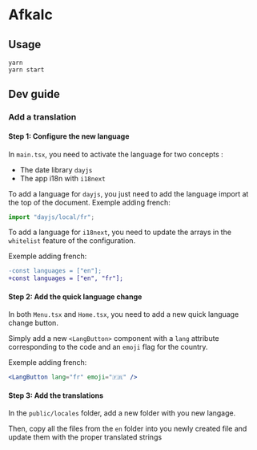 # Afkalc

## Usage

```shell
yarn
yarn start
```

## Dev guide

### Add a translation

#### Step 1: Configure the new language

In `main.tsx`, you need to activate the language for two concepts :

- The date library `dayjs`
- The app i18n with `i18next`

To add a language for `dayjs`, you just need to add the language import at the top of the document. Exemple adding french:

```javascript
import "dayjs/local/fr";
```

To add a language for `i18next`, you need to update the arrays in the `whitelist` feature of the configuration.

Exemple adding french:

```diff
-const languages = ["en"];
+const languages = ["en", "fr"];
```

#### Step 2: Add the quick language change

In both `Menu.tsx` and `Home.tsx`, you need to add a new quick language change button.

Simply add a new `<LangButton>` component with a `lang` attribute corresponding to the code and an `emoji` flag for the country.

Exemple adding french:

```jsx
<LangButton lang="fr" emoji="🇫🇷" />
```

#### Step 3: Add the translations

In the `public/locales` folder, add a new folder with you new langage.

Then, copy all the files from the `en` folder into you newly created file and update them with the proper translated strings
